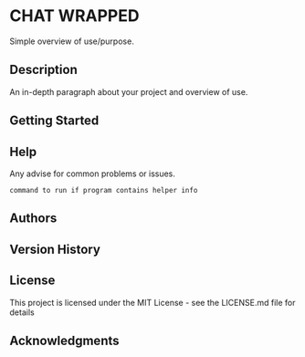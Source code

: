# CHAT WRAPPED

Simple overview of use/purpose.

## Description

An in-depth paragraph about your project and overview of use.

## Getting Started

## Help

Any advise for common problems or issues.
```
command to run if program contains helper info
```

## Authors

## Version History


## License

This project is licensed under the MIT License - see the LICENSE.md file for details

## Acknowledgments
